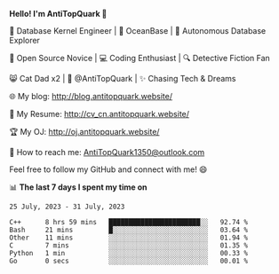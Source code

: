 
**Hello! I'm AntiTopQuark 👋**

🔧 Database Kernel Engineer | 🌊 OceanBase | 🤖 Autonomous Database Explorer

🌱 Open Source Novice | 💻 Coding Enthusiast | 🔍 Detective Fiction Fan

😸 Cat Dad x2 | 🎉 @AntiTopQuark | ✨ Chasing Tech & Dreams

🌐 My blog: http://blog.antitopquark.website/

📄 My Resume: http://cv_cn.antitopquark.website/

🏆 My OJ: http://oj.antitopquark.website/

📧 How to reach me: AntiTopQuark1350@outlook.com

Feel free to follow my GitHub and connect with me! 😄

📊 **The last 7 days I spent my time on** 

<!--START_SECTION:waka-->
```text
25 July, 2023 - 31 July, 2023

C++      8 hrs 59 mins   ███████████████████████░░   92.74 % 
Bash     21 mins         █░░░░░░░░░░░░░░░░░░░░░░░░   03.64 % 
Other    11 mins         ░░░░░░░░░░░░░░░░░░░░░░░░░   01.94 % 
C        7 mins          ░░░░░░░░░░░░░░░░░░░░░░░░░   01.35 % 
Python   1 min           ░░░░░░░░░░░░░░░░░░░░░░░░░   00.33 % 
Go       0 secs          ░░░░░░░░░░░░░░░░░░░░░░░░░   00.01 %
```
<!--END_SECTION:waka-->


